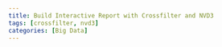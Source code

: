 ```yaml
---
title: Build Interactive Report with Crossfilter and NVD3
tags: [crossfilter, nvd3]
categories: [Big Data]
---
```


<!-- more -->
